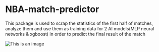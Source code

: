 # NBA-match-predictor

This package is used to scrap the statistics of the first half of matches, analyze them and use them as training data for 2 AI models(MLP neural networks & xgboost) in order to predict the final result of the match 

![This is an image](https://myoctocat.com/assets/images/base-octocat.svg)
